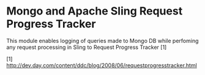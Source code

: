 Mongo and Apache Sling Request Progress Tracker
===============================================


This module enables logging of queries made to Mongo DB while perfoming any
request processing in Sling to Request Progress Tracker [1]


[1] http://dev.day.com/content/ddc/blog/2008/06/requestprogresstracker.html